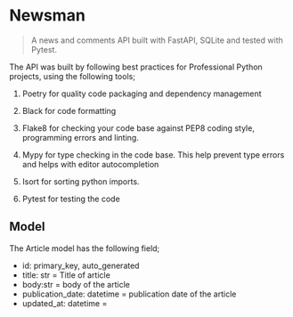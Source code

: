 # Newsman

> A news and comments API built with FastAPI, SQLite and tested with Pytest.


The API was built by following best practices for Professional Python projects, using the following tools;

1. Poetry for quality code packaging and dependency management

2. Black for code formatting

3. Flake8 for checking your code base against PEP8 coding style, programming errors and linting.

4. Mypy for type checking in the code base. This help prevent type errors and helps with editor autocompletion

5. Isort for sorting python imports.

6. Pytest for testing the code

## Model

The Article model has the following field;

- id: primary_key, auto_generated
- title: str = Title of article
- body:str = body of the article
- publication_date: datetime = publication date of the article
- updated_at: datetime = 